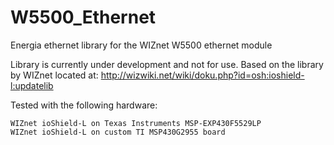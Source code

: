 # W5500_Ethernet
Energia ethernet library for the WIZnet W5500 ethernet module

Library is currently under development and not for use.  Based on the library by WIZnet located at: http://wizwiki.net/wiki/doku.php?id=osh:ioshield-l:updatelib

Tested with the following hardware:
~~~
WIZnet ioShield-L on Texas Instruments MSP-EXP430F5529LP
WIZnet ioShield-L on custom TI MSP430G2955 board
~~~
